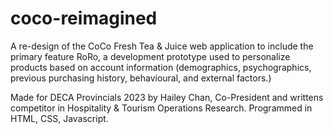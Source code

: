 # coco-reimagined
A re-design of the CoCo Fresh Tea &amp; Juice web application to include the primary feature RoRo, a development prototype used to personalize products based on account information (demographics, psychographics, previous purchasing history, behavioural, and external factors.)

Made for DECA Provincials 2023 by Hailey Chan, Co-President and writtens competitor in Hospitality & Tourism Operations Research. 
Programmed in HTML, CSS, Javascript.
